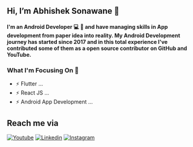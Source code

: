 ## Hi, I’m Abhishek Sonawane 👋

#### I'm an Android Developer 💻 📱 and have managing skills in App development from paper idea into reality. My Android Development journey has started since 2017 and in this total experience I've contributed some of them as a open source contributor on GitHub and YouTube.

### What I'm Focusing On :muscle:

- ⚡ Flutter ...
- ⚡ React JS ...
- ⚡ Android App Development ...


## Reach me via

[![Youtube](https://img.shields.io/badge/Youtube-red.svg?style=for-the-badge&logo=youtube)](https://www.youtube.com/channel/UCJYf6kPfPfBP6898SGE7taA/featured)
[![Linkedin](https://img.shields.io/badge/LinkedIn-blue.svg?style=for-the-badge&logo=linkedin)](https://www.linkedin.com/in/abhishek-sonawane-133845192/)
[![Instagram](https://img.shields.io/badge/Instagram-gray.svg?style=for-the-badge&logo=instagram)](https://www.instagram.com/abhisonawane157/)


<!---
abhisonawane157/abhisonawane157 is a ✨ special ✨ repository because its `README.md` (this file) appears on your GitHub profile.
You can click the Preview link to take a look at your changes.
--->
